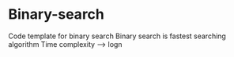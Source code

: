 # Binary-search
Code template for binary search
Binary search is fastest searching algorithm
Time complexity --> logn



